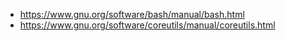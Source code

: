 - https://www.gnu.org/software/bash/manual/bash.html
- https://www.gnu.org/software/coreutils/manual/coreutils.html
